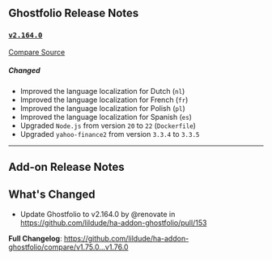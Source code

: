 ## Ghostfolio Release Notes

### [`v2.164.0`](https://redirect.github.com/ghostfolio/ghostfolio/blob/HEAD/CHANGELOG.md#21640---2025-05-28)

[Compare Source](https://redirect.github.com/ghostfolio/ghostfolio/compare/2.163.0...2.164.0)

##### Changed

-   Improved the language localization for Dutch (`nl`)
-   Improved the language localization for French (`fr`)
-   Improved the language localization for Polish (`pl`)
-   Improved the language localization for Spanish (`es`)
-   Upgraded `Node.js` from version `20` to `22` (`Dockerfile`)
-   Upgraded `yahoo-finance2` from version `3.3.4` to `3.3.5`

---

## Add-on Release Notes




## What's Changed
* Update Ghostfolio to v2.164.0 by @renovate in https://github.com/lildude/ha-addon-ghostfolio/pull/153


**Full Changelog**: https://github.com/lildude/ha-addon-ghostfolio/compare/v1.75.0...v1.76.0
